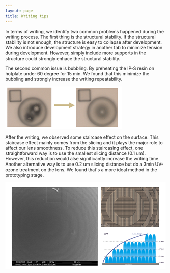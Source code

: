 ```yaml
---
layout: page
title: Writing tips
---
```


In terms of writing, we identify two common problems happened during the writing process. The first thing is the structural stability. If the structural stability is not enough, the structure is easy to collapse after development. We also introduce development strategy in another tab to minimize tension during development. However, simply include more supports in the structure could strongly enhace the structural stability. 

The second common issue is bubbling. By preheating the IP-S resin on hotplate under 60 degree for 15 min. We found that this minimize the bubbling and strongly increase the writing repeatability.


![](/assets/img/preheat.png)


After the writing, we observed some staircase effect on the surface. This staircase effect mainly comes from the slicing and it plays the major role to affect our lens smoothness. To reduce this staircasing effect, one straightforward way is to use the smallest slicing distance (0.1 um). However, this reduction would alse significantly increase the writing time. Another alternative way is to use 0.2 um slicing distance but do a 3min UV-ozone treatment on the lens. We found that's a more ideal method in the prototyping stage.

![](/assets/img/staircase.png)
